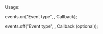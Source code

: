 Usage:

events.on("Event type", <CSS selector or HTML Element>, Callback);

events.off("Event type", <CSS selector or HTML Element>, Callback (optional));

